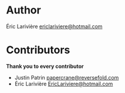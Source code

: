 Author
======
Éric Larivière <ericlariviere@hotmail.com>

Contributors
============

**Thank you to every contributor**


- Justin Patrin <papercrane@reversefold.com>
- Éric Larivière <EricLariviere@hotmail.com>
